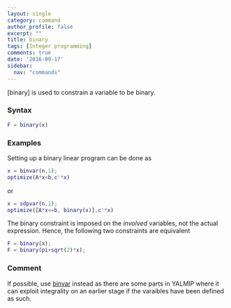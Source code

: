 ```yaml
---
layout: single
category: command
author_profile: false
excerpt: ""
title: binary
tags: [Integer programming]
comments: true
date: '2016-09-17'
sidebar:
  nav: "commands"
---
```


[binary] is used to constrain a variable to be binary.

### Syntax

````matlab
F = binary(x)
````


### Examples

Setting up a binary linear program can be done as

````matlab
x = binvar(n,1);
optimize(A*x<b,c'*x)
````

or

````matlab
x = sdpvar(n,1);
optimize([A*x<=b, binary(x)],c'*x)
````

The binary constraint is imposed on the *involved* variables, not the actual expression. Hence, the following two constraints are equivalent

````matlab
F = binary(x);
F = binary(pi+sqrt(2)*x);
````

### Comment
If possible, use [binvar](/command/binvar) instead as there are some parts in YALMIP where it can exploit integrality on an earlier stage if the varaibles have been defined as such.
